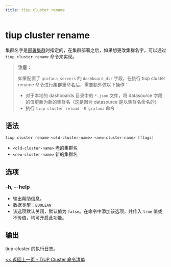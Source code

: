 ```yaml
---
title: tiup cluster rename
---
```


# tiup cluster rename

集群名字是[部署集群](/tiup/tiup-component-cluster-deploy.md)时指定的，在集群部署之后，如果想更改集群名字，可以通过 `tiup cluster rename` 命令来实现。

> **注意：**
> 
> 如果配置了 `grafana_servers` 的 `dashboard_dir` 字段，在执行 tiup cluster rename 命令进行集群重命名后，需要额外做以下操作：
> 
> + 对于本地的 dashboards 目录中的 `*.json` 文件，将 datasource 字段的值更新为新的集群名（这是因为 datasource 是以集群名命名的）
> + 执行 `tiup cluster reload -R grafana` 命令

## 语法

```shell
tiup cluster rename <old-cluster-name> <new-cluster-name> [flags]
```

- `<old-cluster-name>` 老的集群名
- `<new-cluster-name>` 新的集群名

## 选项

### -h, --help

- 输出帮助信息。
- 数据类型：`BOOLEAN`
- 该选项默认关闭，默认值为 `false`。在命令中添加该选项，并传入 `true` 值或不传值，均可开启此功能。

## 输出

tiup-cluster 的执行日志。

[<< 返回上一页 - TiUP Cluster 命令清单](/tiup/tiup-component-cluster.md#命令清单)
